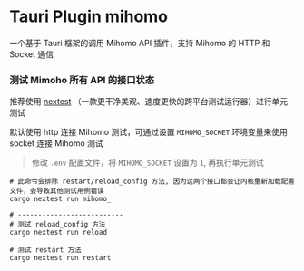 # Tauri Plugin mihomo

一个基于 Tauri 框架的调用 Mihomo API 插件，支持 Mihomo 的 HTTP 和 Socket 通信

### 测试 Mimoho 所有 API 的接口状态

推荐使用 [nextest](https://github.com/nextest-rs/nextest) （一款更干净美观、速度更快的跨平台测试运行器）进行单元测试

默认使用 http 连接 Mihomo 测试，可通过设置 `MIHOMO_SOCKET` 环境变量来使用 socket 连接 Mihomo 测试

> 修改 `.env` 配置文件，将 `MIHOMO_SOCKET` 设置为 `1`, 再执行单元测试

```shell
# 此命令会排除 restart/reload_config 方法, 因为这两个接口都会让内核重新加载配置文件，会导致其他测试用例错误
cargo nextest run mihomo_

# --------------------------
# 测试 reload_config 方法
cargo nextest run reload

# 测试 restart 方法
cargo nextest run restart
```
